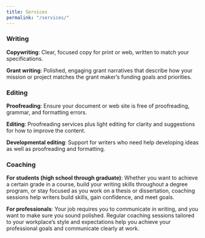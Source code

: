 ```yaml
---
title: Services
permalink: "/services/"
---
```


### Writing

**Copywriting**: Clear, focused copy for print or web, written to
match your specifications.

**Grant writing**: Polished, engaging grant narratives that
describe how your mission or project matches the grant
maker’s funding goals and priorities.

### Editing

**Proofreading**: Ensure your document or web site is free of
proofreading, grammar, and formatting errors.

**Editing**: Proofreading services plus light editing for clarity
and suggestions for how to improve the content.

**Developmental editing**: Support for writers who need help
developing ideas as well as proofreading and
formatting. 

### Coaching

**For students (high school through graduate)**: Whether you
want to achieve a certain grade in a course, build your
writing skills throughout a degree program, or stay focused
as you work on a thesis or dissertation, coaching
sessions help writers build skills, gain confidence, and meet
goals.

**For professionals**: Your job requires you to communicate in
writing, and you want to make sure you sound polished.
Regular coaching sessions tailored to your workplace’s style
and expectations help you achieve your professional goals
and communicate clearly at work.

